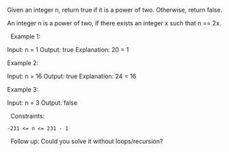 Given an integer n, return true if it is a power of two. Otherwise, return false.

An integer n is a power of two, if there exists an integer x such that n == 2x.

 
Example 1:

Input: n = 1
Output: true
Explanation: 20 = 1


Example 2:

Input: n = 16
Output: true
Explanation: 24 = 16


Example 3:

Input: n = 3
Output: false


 
Constraints:


	-231 <= n <= 231 - 1


 
Follow up: Could you solve it without loops/recursion?